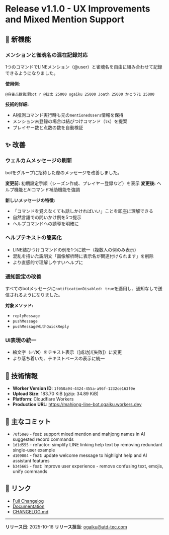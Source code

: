 # Release v1.1.0 - UX Improvements and Mixed Mention Support

## 🎉 新機能

### メンションと雀魂名の混在記録対応
1つのコマンドでLINEメンション（@user）と雀魂名を自由に組み合わせて記録できるようになりました。

**使用例:**
```
@麻雀点数管理bot r @虹太 25000 ogaiku 25000 Joath 25000 かとう71 25000
```

**技術的詳細:**
- AI推測コマンド実行時も元の`mentionedUsers`情報を保持
- メンション未登録の場合は結びつけコマンド（`lk`）を提案
- プレイヤー数と点数の数を自動検証

## ✨ 改善

### ウェルカムメッセージの刷新
botをグループに招待した際のメッセージを改善しました。

**変更前:** 初期設定手順（シーズン作成、プレイヤー登録など）を表示
**変更後:** ヘルプ機能とAIコマンド補助機能を強調

**新しいメッセージの特徴:**
- 「コマンドを覚えなくても話しかければいい」ことを即座に理解できる
- 自然言語での問いかけ例を5つ提示
- ヘルプコマンドへの誘導を明確に

### ヘルプテキストの簡素化
- LINE結びつけコマンドの例を1つに統一（複数人の例のみ表示）
- 混乱を招いた説明文「画像解析時に表示名が関連付けられます」を削除
- より直感的で理解しやすいヘルプに

### 通知設定の改善
すべてのbotメッセージに`notificationDisabled: true`を適用し、通知なしで送信されるようになりました。

**対象メソッド:**
- `replyMessage`
- `pushMessage`
- `pushMessageWithQuickReply`

### UI表現の統一
- 絵文字（✅/❌）をテキスト表示（[成功]/[失敗]）に変更
- より落ち着いた、テキストベースの表示に統一

## 🔧 技術情報

- **Worker Version ID**: `1f050a94-4424-455a-a96f-1232ce163f0e`
- **Upload Size**: 183.70 KiB (gzip: 34.89 KiB)
- **Platform**: Cloudflare Workers
- **Production URL**: https://mahjong-line-bot.ogaiku.workers.dev

## 📝 主なコミット

- `70f50e0` - feat: support mixed mention and mahjong names in AI suggested record commands
- `1d1d555` - refactor: simplify LINE linking help text by removing redundant single-user example
- `d109004` - feat: update welcome message to highlight help and AI assistant features
- `b345665` - feat: improve user experience - remove confusing text, emojis, unify commands

## 🔗 リンク

- [Full Changelog](https://github.com/ogaiku-wospe/mahjong-line-bot/compare/v1.0.0...v1.1.0)
- [Documentation](https://github.com/ogaiku-wospe/mahjong-line-bot/blob/main/README.md)
- [CHANGELOG.md](https://github.com/ogaiku-wospe/mahjong-line-bot/blob/main/CHANGELOG.md)

---

**リリース日**: 2025-10-16
**リリース担当**: ogaiku@utd-tec.com
